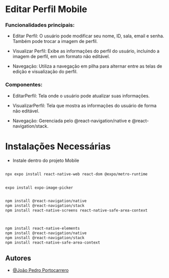 
# Editar Perfil Mobile

### Funcionalidades principais:

- Editar Perfil: O usuário pode modificar seu nome, ID, sala, email e senha. Também pode trocar a imagem de perfil.

- Visualizar Perfil: Exibe as informações do perfil do usuário, incluindo a imagem de perfil, em um formato não editável.

- Navegação: Utiliza a navegação em pilha para alternar entre as telas de edição e visualização do perfil.


### Componentes:
- EditarPerfil: Tela onde o usuário pode atualizar suas informações.

- VisualizarPerfil: Tela que mostra as informações do usuário de forma não editável.

- Navegação: Gerenciada pelo @react-navigation/native e @react-navigation/stack.







# Instalações Necessárias

- Instale dentro do projeto Mobile

```bash

npx expo install react-native-web react-dom @expo/metro-runtime 


expo install expo-image-picker


```


```bash

npm install @react-navigation/native
npm install @react-navigation/stack
npm install react-native-screens react-native-safe-area-context



npm install react-native-elements
npm install @react-navigation/native
npm install @react-navigation/stack
npm install react-native-safe-area-context

```
    
## Autores

- [@João Pedro Portocarrero](https://github.com/SupremeSith)

